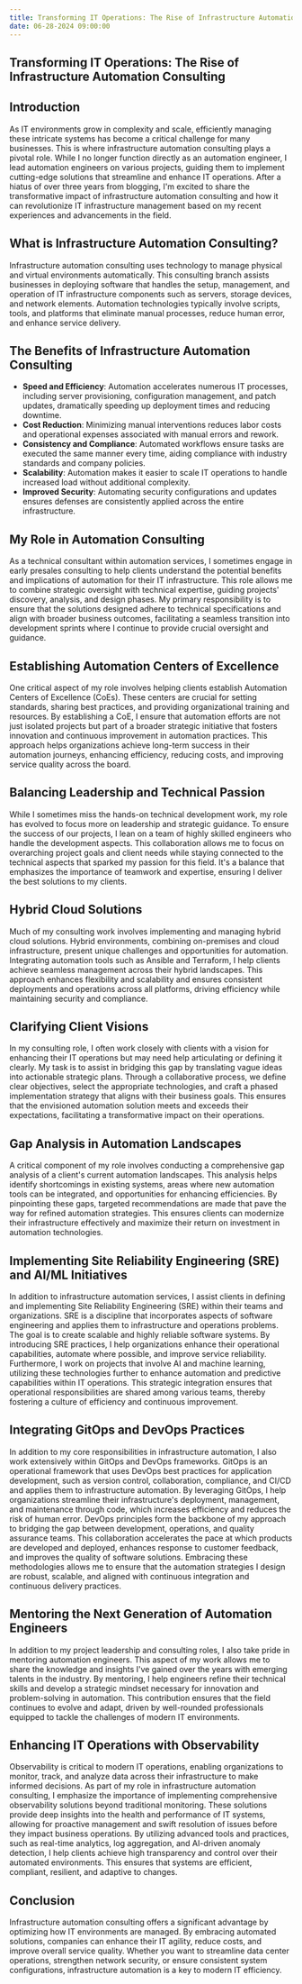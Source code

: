 ```yaml
---
title: Transforming IT Operations: The Rise of Infrastructure Automation Consulting
date: 06-28-2024 09:00:00
---
```


## Transforming IT Operations: The Rise of Infrastructure Automation Consulting

## Introduction

As IT environments grow in complexity and scale, efficiently managing these intricate systems has become a critical challenge for many businesses. This is where infrastructure automation consulting plays a pivotal role. While I no longer function directly as an automation engineer, I lead automation engineers on various projects, guiding them to implement cutting-edge solutions that streamline and enhance IT operations. After a hiatus of over three years from blogging, I'm excited to share the transformative impact of infrastructure automation consulting and how it can revolutionize IT infrastructure management based on my recent experiences and advancements in the field.

## What is Infrastructure Automation Consulting?

Infrastructure automation consulting uses technology to manage physical and virtual environments automatically. This consulting branch assists businesses in deploying software that handles the setup, management, and operation of IT infrastructure components such as servers, storage devices, and network elements. Automation technologies typically involve scripts, tools, and platforms that eliminate manual processes, reduce human error, and enhance service delivery.

## The Benefits of Infrastructure Automation Consulting

- **Speed and Efficiency**: Automation accelerates numerous IT processes, including server provisioning, configuration management, and patch updates, dramatically speeding up deployment times and reducing downtime.
- **Cost Reduction**: Minimizing manual interventions reduces labor costs and operational expenses associated with manual errors and rework.
- **Consistency and Compliance**: Automated workflows ensure tasks are executed the same manner every time, aiding compliance with industry standards and company policies.
- **Scalability**: Automation makes it easier to scale IT operations to handle increased load without additional complexity.
- **Improved Security**: Automating security configurations and updates ensures defenses are consistently applied across the entire infrastructure.

## My Role in Automation Consulting

As a technical consultant within automation services, I sometimes engage in early presales consulting to help clients understand the potential benefits and implications of automation for their IT infrastructure. This role allows me to combine strategic oversight with technical expertise, guiding projects' discovery, analysis, and design phases. My primary responsibility is to ensure that the solutions designed adhere to technical specifications and align with broader business outcomes, facilitating a seamless transition into development sprints where I continue to provide crucial oversight and guidance.

## Establishing Automation Centers of Excellence

One critical aspect of my role involves helping clients establish Automation Centers of Excellence (CoEs). These centers are crucial for setting standards, sharing best practices, and providing organizational training and resources. By establishing a CoE, I ensure that automation efforts are not just isolated projects but part of a broader strategic initiative that fosters innovation and continuous improvement in automation practices. This approach helps organizations achieve long-term success in their automation journeys, enhancing efficiency, reducing costs, and improving service quality across the board.

## Balancing Leadership and Technical Passion

While I sometimes miss the hands-on technical development work, my role has evolved to focus more on leadership and strategic guidance. To ensure the success of our projects, I lean on a team of highly skilled engineers who handle the development aspects. This collaboration allows me to focus on overarching project goals and client needs while staying connected to the technical aspects that sparked my passion for this field. It's a balance that emphasizes the importance of teamwork and expertise, ensuring I deliver the best solutions to my clients.

## Hybrid Cloud Solutions

Much of my consulting work involves implementing and managing hybrid cloud solutions. Hybrid environments, combining on-premises and cloud infrastructure, present unique challenges and opportunities for automation. Integrating automation tools such as Ansible and Terraform, I help clients achieve seamless management across their hybrid landscapes. This approach enhances flexibility and scalability and ensures consistent deployments and operations across all platforms, driving efficiency while maintaining security and compliance.

## Clarifying Client Visions

In my consulting role, I often work closely with clients with a vision for enhancing their IT operations but may need help articulating or defining it clearly. My task is to assist in bridging this gap by translating vague ideas into actionable strategic plans. Through a collaborative process, we define clear objectives, select the appropriate technologies, and craft a phased implementation strategy that aligns with their business goals. This ensures that the envisioned automation solution meets and exceeds their expectations, facilitating a transformative impact on their operations.

## Gap Analysis in Automation Landscapes

A critical component of my role involves conducting a comprehensive gap analysis of a client's current automation landscapes. This analysis helps identify shortcomings in existing systems, areas where new automation tools can be integrated, and opportunities for enhancing efficiencies. By pinpointing these gaps, targeted recommendations are made that pave the way for refined automation strategies. This ensures clients can modernize their infrastructure effectively and maximize their return on investment in automation technologies.

## Implementing Site Reliability Engineering (SRE) and AI/ML Initiatives

In addition to infrastructure automation services, I assist clients in defining and implementing Site Reliability Engineering (SRE) within their teams and organizations. SRE is a discipline that incorporates aspects of software engineering and applies them to infrastructure and operations problems. The goal is to create scalable and highly reliable software systems. By introducing SRE practices, I help organizations enhance their operational capabilities, automate where possible, and improve service reliability. Furthermore, I work on projects that involve AI and machine learning, utilizing these technologies further to enhance automation and predictive capabilities within IT operations. This strategic integration ensures that operational responsibilities are shared among various teams, thereby fostering a culture of efficiency and continuous improvement.

## Integrating GitOps and DevOps Practices

In addition to my core responsibilities in infrastructure automation, I also work extensively within GitOps and DevOps frameworks. GitOps is an operational framework that uses DevOps best practices for application development, such as version control, collaboration, compliance, and CI/CD and applies them to infrastructure automation. By leveraging GitOps, I help organizations streamline their infrastructure's deployment, management, and maintenance through code, which increases efficiency and reduces the risk of human error. DevOps principles form the backbone of my approach to bridging the gap between development, operations, and quality assurance teams. This collaboration accelerates the pace at which products are developed and deployed, enhances response to customer feedback, and improves the quality of software solutions. Embracing these methodologies allows me to ensure that the automation strategies I design are robust, scalable, and aligned with continuous integration and continuous delivery practices.

## Mentoring the Next Generation of Automation Engineers

In addition to my project leadership and consulting roles, I also take pride in mentoring automation engineers. This aspect of my work allows me to share the knowledge and insights I've gained over the years with emerging talents in the industry. By mentoring, I help engineers refine their technical skills and develop a strategic mindset necessary for innovation and problem-solving in automation. This contribution ensures that the field continues to evolve and adapt, driven by well-rounded professionals equipped to tackle the challenges of modern IT environments.

## Enhancing IT Operations with Observability

Observability is critical to modern IT operations, enabling organizations to monitor, track, and analyze data across their infrastructure to make informed decisions. As part of my role in infrastructure automation consulting, I emphasize the importance of implementing comprehensive observability solutions beyond traditional monitoring. These solutions provide deep insights into the health and performance of IT systems, allowing for proactive management and swift resolution of issues before they impact business operations. By utilizing advanced tools and practices, such as real-time analytics, log aggregation, and AI-driven anomaly detection, I help clients achieve high transparency and control over their automated environments. This ensures that systems are efficient, compliant, resilient, and adaptive to changes.

## Conclusion

Infrastructure automation consulting offers a significant advantage by optimizing how IT environments are managed. By embracing automated solutions, companies can enhance their IT agility, reduce costs, and improve overall service quality. Whether you want to streamline data center operations, strengthen network security, or ensure consistent system configurations, infrastructure automation is a key to modern IT efficiency.
